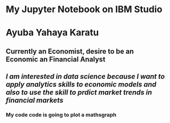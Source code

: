 # My Jupyter Notebook on IBM Studio
# **Ayuba Yahaya Karatu**
## Currently an Economist, desire to be an Economic an Financial Analyst
## *I am interested in data science because I want to apply analytics skills to economic models and also to use the skill to prdict market trends in financial markets*
### My code code is going to plot a mathsgraph
